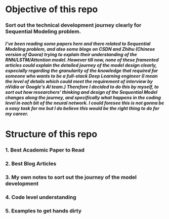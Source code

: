 # Objective of this repo
### Sort out the technical development journey clearly for Sequential Modeling problem.

##### I've been reading some papers here and there related to Sequential Modeling problem, and also some blogs on CSDN and Zhihu (Chinese version of Quora) trying to explain their understanding of the RNN/LSTM/Attention model. However till now, none of these framented articles could explain the detailed journey of the model design clearly, especially regarding the granularity of the knowledge that required for someone who wants to be a full-stack Deep Learning engineer (I mean the level of details which could meet the requirement of interview by nVidia or Google's AI team.) Therefore I decided to do this by myself, to sort out how researchers' thinking and design of the Sequential Model changes along the journey, and specifically what happens in the coding level in each bit of the neural network. I could foresee this is not gonna be a easy task for me but I do believe this would be the right thing to do for my career.

# Structure of this repo

### 1. Best Academic Paper to Read
### 2. Best Blog Articles
### 3. My own notes to sort out the journey of the model development
### 4. Code level understanding
### 5. Examples to get hands dirty
